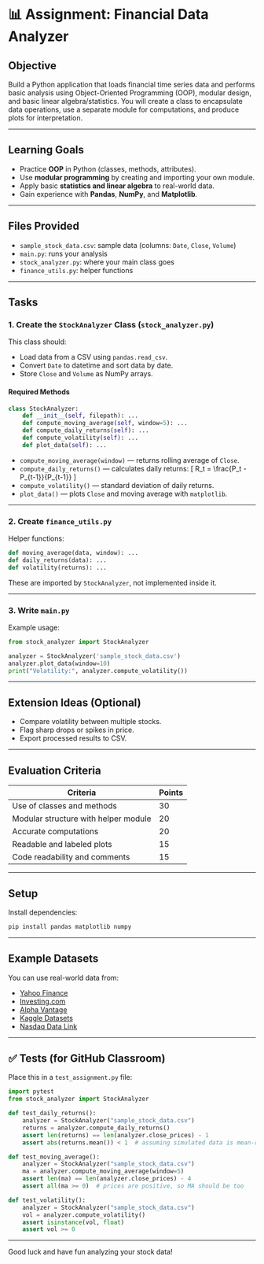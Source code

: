 # 📊 Assignment: Financial Data Analyzer

## Objective
Build a Python application that loads financial time series data and performs basic analysis using Object-Oriented Programming (OOP), modular design, and basic linear algebra/statistics. You will create a class to encapsulate data operations, use a separate module for computations, and produce plots for interpretation.

---

## Learning Goals
- Practice **OOP** in Python (classes, methods, attributes).
- Use **modular programming** by creating and importing your own module.
- Apply basic **statistics and linear algebra** to real-world data.
- Gain experience with **Pandas**, **NumPy**, and **Matplotlib**.

---

## Files Provided
- `sample_stock_data.csv`: sample data (columns: `Date`, `Close`, `Volume`)
- `main.py`: runs your analysis
- `stock_analyzer.py`: where your main class goes
- `finance_utils.py`: helper functions

---

## Tasks

### 1. Create the `StockAnalyzer` Class (`stock_analyzer.py`)
This class should:
- Load data from a CSV using `pandas.read_csv`.
- Convert `Date` to datetime and sort data by date.
- Store `Close` and `Volume` as NumPy arrays.

#### Required Methods
```python
class StockAnalyzer:
    def __init__(self, filepath): ...
    def compute_moving_average(self, window=5): ...
    def compute_daily_returns(self): ...
    def compute_volatility(self): ...
    def plot_data(self): ...
```

- `compute_moving_average(window)` — returns rolling average of `Close`.
- `compute_daily_returns()` — calculates daily returns:
  \[ R_t = \frac{P_t - P_{t-1}}{P_{t-1}} \]
- `compute_volatility()` — standard deviation of daily returns.
- `plot_data()` — plots `Close` and moving average with `matplotlib`.

---

### 2. Create `finance_utils.py`
Helper functions:
```python
def moving_average(data, window): ...
def daily_returns(data): ...
def volatility(returns): ...
```

These are imported by `StockAnalyzer`, not implemented inside it.

---

### 3. Write `main.py`
Example usage:
```python
from stock_analyzer import StockAnalyzer

analyzer = StockAnalyzer('sample_stock_data.csv')
analyzer.plot_data(window=10)
print("Volatility:", analyzer.compute_volatility())
```

---

## Extension Ideas (Optional)
- Compare volatility between multiple stocks.
- Flag sharp drops or spikes in price.
- Export processed results to CSV.

---

## Evaluation Criteria

| Criteria                              | Points |
|--------------------------------------|--------|
| Use of classes and methods           | 30     |
| Modular structure with helper module | 20     |
| Accurate computations                | 20     |
| Readable and labeled plots           | 15     |
| Code readability and comments        | 15     |

---

## Setup
Install dependencies:
```bash
pip install pandas matplotlib numpy
```

---

## Example Datasets

You can use real-world data from:
- [Yahoo Finance](https://finance.yahoo.com)
- [Investing.com](https://www.investing.com/)
- [Alpha Vantage](https://www.alphavantage.co)
- [Kaggle Datasets](https://www.kaggle.com/datasets)
- [Nasdaq Data Link](https://data.nasdaq.com)

---

## ✅ Tests (for GitHub Classroom)
Place this in a `test_assignment.py` file:

```python
import pytest
from stock_analyzer import StockAnalyzer

def test_daily_returns():
    analyzer = StockAnalyzer("sample_stock_data.csv")
    returns = analyzer.compute_daily_returns()
    assert len(returns) == len(analyzer.close_prices) - 1
    assert abs(returns.mean()) < 1  # assuming simulated data is mean-reverting

def test_moving_average():
    analyzer = StockAnalyzer("sample_stock_data.csv")
    ma = analyzer.compute_moving_average(window=5)
    assert len(ma) == len(analyzer.close_prices) - 4
    assert all(ma >= 0)  # prices are positive, so MA should be too

def test_volatility():
    analyzer = StockAnalyzer("sample_stock_data.csv")
    vol = analyzer.compute_volatility()
    assert isinstance(vol, float)
    assert vol >= 0
```

---

Good luck and have fun analyzing your stock data!
